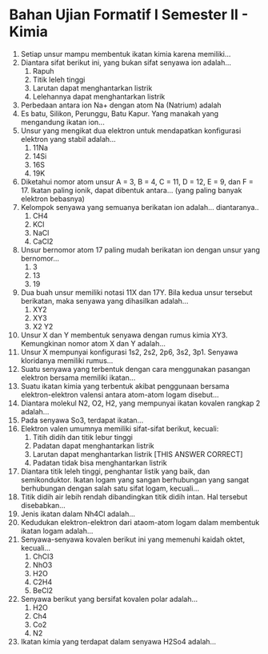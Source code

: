 # Bahan Ujian Formatif I Semester II - Kimia

1. Setiap unsur mampu membentuk ikatan kimia karena memiliki...
2. Diantara sifat berikut ini, yang bukan sifat senyawa ion adalah...
    1. Rapuh
    2. Titik leleh tinggi
    3. Larutan dapat menghantarkan listrik
    4. Lelehannya dapat menghantarkan listrik
3. Perbedaan antara ion Na+ dengan atom Na (Natrium) adalah
4. Es batu, Silikon, Perunggu, Batu Kapur. Yang manakah yang mengandung ikatan ion...
5. Unsur yang mengikat dua elektron untuk mendapatkan konfigurasi elektron yang stabil adalah...
    1. 11Na
    2. 14Si
    3. 16S
    4. 19K
6.  Diketahui nomor atom unsur A = 3, B = 4, C = 11, D = 12, E = 9, dan F = 17. Ikatan paling ionik, dapat dibentuk antara... (yang paling banyak elektron bebasnya)
7. Kelompok senyawa yang semuanya berikatan ion adalah... diantaranya..
    1. CH4
    2. KCl
    3. NaCl
    4. CaCl2
8. Unsur bernomor atom 17 paling mudah berikatan ion dengan unsur yang bernomor...
    1. 3
    2. 13
    3. 19
9. Dua buah unsur memiliki notasi 11X dan 17Y. Bila kedua unsur tersebut berikatan, maka senyawa yang dihasilkan adalah...
    1. XY2
    2. XY3
    3. X2 Y2
10. Unsur X dan Y membentuk senyawa dengan rumus kimia XY3. Kemungkinan nomor atom X dan Y adalah...
11. Unsur X mempunyai konfigurasi 1s2, 2s2, 2p6, 3s2, 3p1. Senyawa kloridanya memiliki rumus...
12. Suatu senyawa yang terbentuk dengan cara menggunakan pasangan elektron bersama memiliki ikatan...
13. Suatu ikatan kimia yang terbentuk akibat penggunaan bersama elektron-elektron valensi antara atom-atom logam disebut...
14. Diantara molekul N2, O2, H2, yang mempunyai ikatan kovalen rangkap 2 adalah...
15. Pada senyawa So3, terdapat ikatan...
16. Elektron valen umumnya memiliki sifat-sifat berikut, kecuali:
    1. Titih didih dan titik lebur tinggi
    2. Padatan dapat menghantarkan listrik
    3. Larutan dapat menghantarkan listrik [THIS ANSWER CORRECT]
    4. Padatan tidak bisa menghantarkan listrik
17. Diantara titik leleh tinggi, penghantar listik yang baik, dan semikonduktor. Ikatan logam yang sangan berhubungan yang sangat berhubungan dengan salah satu sifat logam, kecuali...
18. Titik didih air lebih rendah dibandingkan titik didih intan. Hal tersebut disebabkan...
19. Jenis ikatan dalam Nh4Cl adalah...
20. Kedudukan elektron-elektron dari ataom-atom logam dalam membentuk ikatan logam adalah...
21. Senyawa-senyawa kovalen berikut ini yang memenuhi kaidah oktet, kecuali...
    1. ChCl3
    2. NhO3
    3. H2O
    4. C2H4
    5. BeCl2
22. Senyawa berikut yang bersifat kovalen polar adalah...
    1. H2O
    2. Ch4
    3. Co2
    4. N2
23. Ikatan kimia yang terdapat dalam senyawa H2So4 adalah...